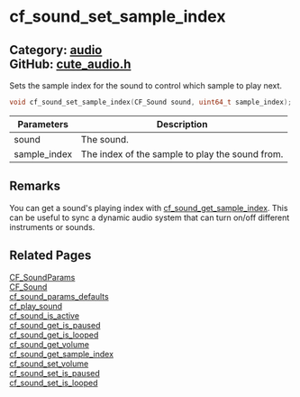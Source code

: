 [](../header.md ':include')

# cf_sound_set_sample_index

Category: [audio](/api_reference?id=audio)  
GitHub: [cute_audio.h](https://github.com/RandyGaul/cute_framework/blob/master/include/cute_audio.h)  
---

Sets the sample index for the sound to control which sample to play next.

```cpp
void cf_sound_set_sample_index(CF_Sound sound, uint64_t sample_index);
```

Parameters | Description
--- | ---
sound | The sound.
sample_index | The index of the sample to play the sound from.

## Remarks

You can get a sound's playing index with [cf_sound_get_sample_index](/audio/cf_sound_get_sample_index.md). This can be useful to sync a dynamic audio system that
can turn on/off different instruments or sounds.

## Related Pages

[CF_SoundParams](/audio/cf_soundparams.md)  
[CF_Sound](/audio/cf_sound.md)  
[cf_sound_params_defaults](/audio/cf_sound_params_defaults.md)  
[cf_play_sound](/audio/cf_play_sound.md)  
[cf_sound_is_active](/audio/cf_sound_is_active.md)  
[cf_sound_get_is_paused](/audio/cf_sound_get_is_paused.md)  
[cf_sound_get_is_looped](/audio/cf_sound_get_is_looped.md)  
[cf_sound_get_volume](/audio/cf_sound_get_volume.md)  
[cf_sound_get_sample_index](/audio/cf_sound_get_sample_index.md)  
[cf_sound_set_volume](/audio/cf_sound_set_volume.md)  
[cf_sound_set_is_paused](/audio/cf_sound_set_is_paused.md)  
[cf_sound_set_is_looped](/audio/cf_sound_set_is_looped.md)  
